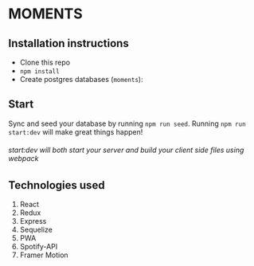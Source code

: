 # MOMENTS

## Installation instructions

* Clone this repo
* `npm install`
* Create postgres databases (`moments`):

## Start

Sync and seed your database by running `npm run seed`. 
Running `npm run start:dev` will make great things happen!

###### start:dev will both start your server and build your client side files using webpack

## Technologies used
1. React
2. Redux
3. Express
4. Sequelize
5. PWA
6. Spotify-API
7. Framer Motion
